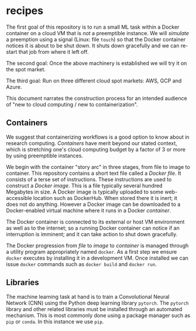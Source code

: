 # recipes

The first goal of this repository is to run a small ML task within a Docker container
on a cloud VM that is *not* a preemptible instance. We will *simulate* a preemption
using a signal (Linux: file `touch`) so that the Docker container notices it is about 
to be shut down. It shuts down gracefully and we can re-start that job from where 
it left off. 


The second goal: Once the above machinery is established we will try it on the spot 
market.


The third goal: Run on three different cloud spot markets: AWS, GCP and Azure.


This document narrates the construction process for an intended audience of "new 
to cloud computing / new to containerization". 


## Containers


We suggest that containerizing workflows is a good option to know about in research computing. 
*Containers* have merit beyond our stated context, which is stretching one's cloud computing
budget by a factor of 3 or more by using preemptible instances. 


We begin with the container "story arc" in three stages, from file to image to container. 
This repository contains a short text file called a *Docker file*. It consists of a terse 
set of instructions. These instructions are used to construct a *Docker image*. This is a
file typically several hundred Megabytes in size. A Docker image is typically uploaded to
some web-accessible location such as DockerHub. When stored there it is inert; it does not
do anything. However a Docker image can be downloaded to a Docker-enabled virtual machine
where it runs in a Docker *container*. 


The Docker container is connected to its external or host VM environment as well as to 
the internet; so a running Docker container can notice if an interruption is imminent; 
and it can take action to shut down gracefully. 


The Docker progression from *file* to *image* to *container* is managed through a
utility program appropriately named `docker`.  As a first step we 
ensure `docker` executes by installing it in a development VM. Once
installed we can issue `docker` commands such as `docker build` and `docker run`.


## Libraries


The machine learning task at hand is to train a Convolutional Neural Network (CNN) 
using the Python deep learning library `pytorch`. The `pytorch` library and
other related libraries must be installed through an automated mechanism. 
This is most commonly done using a package manager such as `pip` or `conda`.
In this instance we use `pip`. 


